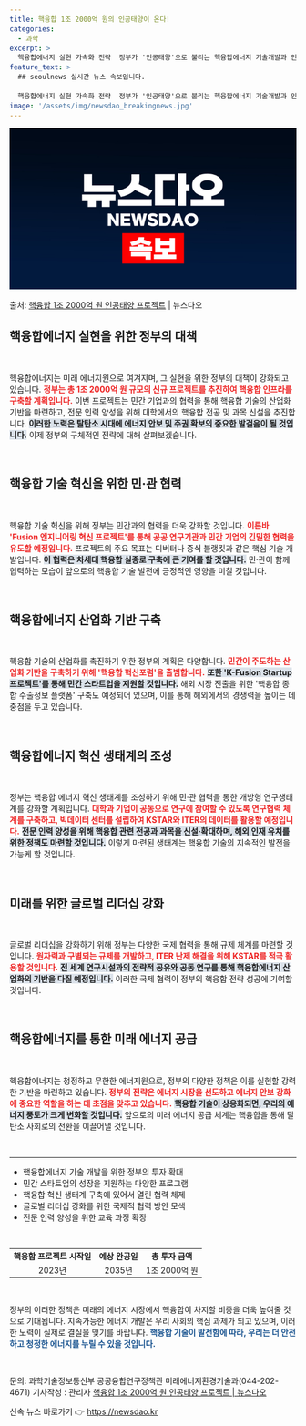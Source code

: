 ```yaml
---
title: 핵융합 1조 2000억 원의 인공태양이 온다!
categories:
  - 과학
excerpt: >
  핵융합에너지 실현 가속화 전략  정부가 '인공태양'으로 불리는 핵융합에너지 기술개발과 인프라 구축을 위해 총…
feature_text: >
  ## seoulnews 실시간 뉴스 속보입니다.

  핵융합에너지 실현 가속화 전략  정부가 '인공태양'으로 불리는 핵융합에너지 기술개발과 인프라 구축을 위해 총…
image: '/assets/img/newsdao_breakingnews.jpg'
---
```


![뉴스다오 속보](/assets/img/newsdao_breakingnews.jpg)

<p>출처: <a href="https://newsdao.kr/4972" rel="dofollow">핵융합 1조 2000억 원 인공태양 프로젝트</a> | 뉴스다오</p>

<h2 data-ke-size="size26">핵융합에너지 실현을 위한 정부의 대책</h2>
<p data-ke-size="size16">&nbsp;</p>
핵융합에너지는 미래 에너지원으로 여겨지며, 그 실현을 위한 정부의 대책이 강화되고 있습니다. <b><span style="color: #ee2323;">정부는 총 1조 2000억 원 규모의 신규 프로젝트를 추진하여 핵융합 인프라를 구축할 계획입니다.</span></b> 이번 프로젝트는 민간 기업과의 협력을 통해 핵융합 기술의 산업화 기반을 마련하고, 전문 인력 양성을 위해 대학에서의 핵융합 전공 및 과목 신설을 추진합니다. <b><span style="background-color: #21538527;">이러한 노력은 탈탄소 시대에 에너지 안보 및 주권 확보의 중요한 발걸음이 될 것입니다.</span></b> 이제 정부의 구체적인 전략에 대해 살펴보겠습니다.

<p data-ke-size="size16">&nbsp;</p>

<h2 data-ke-size="size26">핵융합 기술 혁신을 위한 민·관 협력</h2>
<p data-ke-size="size16">&nbsp;</p>
핵융합 기술 혁신을 위해 정부는 민간과의 협력을 더욱 강화할 것입니다. <b><span style="color: #ee2323;">이른바 'Fusion 엔지니어링 혁신 프로젝트'를 통해 공공 연구기관과 민간 기업의 긴밀한 협력을 유도할 예정입니다.</span></b> 프로젝트의 주요 목표는 디버터나 증식 블랭킷과 같은 핵심 기술 개발입니다. <b><span style="background-color: #21538527;">이 협력은 차세대 핵융합 실증로 구축에 큰 기여를 할 것입니다.</span></b> 민·관이 함께 협력하는 모습이 앞으로의 핵융합 기술 발전에 긍정적인 영향을 미칠 것입니다.

<p data-ke-size="size16">&nbsp;</p>

<h2 data-ke-size="size26">핵융합에너지 산업화 기반 구축</h2>
<p data-ke-size="size16">&nbsp;</p>
핵융합 기술의 산업화를 촉진하기 위한 정부의 계획은 다양합니다. <b><span style="color: #ee2323;">민간이 주도하는 산업화 기반을 구축하기 위해 '핵융합 혁신포럼'을 출범합니다.</span></b> <b><span style="background-color: #21538527;">또한 'K-Fusion Startup 프로젝트'를 통해 민간 스타트업을 지원할 것입니다.</span></b> 해외 시장 진출을 위한 '핵융합 종합 수출정보 플랫폼' 구축도 예정되어 있으며, 이를 통해 해외에서의 경쟁력을 높이는 데 중점을 두고 있습니다.

<p data-ke-size="size16">&nbsp;</p>

<h2 data-ke-size="size26">핵융합에너지 혁신 생태계의 조성</h2>
<p data-ke-size="size16">&nbsp;</p>
정부는 핵융합 에너지 혁신 생태계를 조성하기 위해 민·관 협력을 통한 개방형 연구생태계를 강화할 계획입니다. <b><span style="color: #ee2323;">대학과 기업이 공동으로 연구에 참여할 수 있도록 연구협력 체계를 구축하고, 빅데이터 센터를 설립하여 KSTAR와 ITER의 데이터를 활용할 예정입니다.</span></b> <b><span style="background-color: #21538527;">전문 인력 양성을 위해 핵융합 관련 전공과 과목을 신설·확대하며, 해외 인재 유치를 위한 정책도 마련할 것입니다.</span></b> 이렇게 마련된 생태계는 핵융합 기술의 지속적인 발전을 가능케 할 것입니다.

<p data-ke-size="size16">&nbsp;</p>

<h2 data-ke-size="size26">미래를 위한 글로벌 리더십 강화</h2>
<p data-ke-size="size16">&nbsp;</p>
글로벌 리더십을 강화하기 위해 정부는 다양한 국제 협력을 통해 규제 체계를 마련할 것입니다. <b><span style="color: #ee2323;">원자력과 구별되는 규제를 개발하고, ITER 난제 해결을 위해 KSTAR를 적극 활용할 것입니다.</span></b> <b><span style="background-color: #21538527;">전 세계 연구시설과의 전략적 공유와 공동 연구를 통해 핵융합에너지 산업화의 기반을 다질 예정입니다.</span></b> 이러한 국제 협력이 정부의 핵융합 전략 성공에 기여할 것입니다.

<p data-ke-size="size16">&nbsp;</p>

<h2 data-ke-size="size26">핵융합에너지를 통한 미래 에너지 공급</h2>
<p data-ke-size="size16">&nbsp;</p>
핵융합에너지는 청정하고 무한한 에너지원으로, 정부의 다양한 정책은 이를 실현할 강력한 기반을 마련하고 있습니다. <b><span style="color: #ee2323;">정부의 전략은 에너지 시장을 선도하고 에너지 안보 강화에 중요한 역할을 하는 데 초점을 맞추고 있습니다.</span></b> <b><span style="background-color: #21538527;">핵융합 기술이 상용화되면, 우리의 에너지 풍토가 크게 변화할 것입니다.</span></b> 앞으로의  미래 에너지 공급 체계는 핵융합을 통해 탈탄소 사회로의 전환을 이끌어낼 것입니다.

<p data-ke-size="size16">&nbsp;</p>

<hr />
<ul>
  <li>핵융합에너지 기술 개발을 위한 정부의 투자 확대</li>
  <li>민간 스타트업의 성장을 지원하는 다양한 프로그램</li>
  <li>핵융합 혁신 생태계 구축에 있어서 열린 협력 체제</li>
  <li>글로벌 리더십 강화를 위한 국제적 협력 방안 모색</li>
  <li>전문 인력 양성을 위한 교육 과정 확장</li>
</ul>

<p data-ke-size="size16">&nbsp;</p>
<table style="width: 100%; border-collapse: collapse;">
  <tr>
    <td style="text-align: center; height: 17px;"><b>핵융합 프로젝트 시작일</b></td>
    <td style="text-align: center; height: 17px;"><b>예상 완공일</b></td>
    <td style="text-align: center; height: 17px;"><b>총 투자 금액</b></td>
  </tr>
  <tr>
    <td style="text-align: center; height: 17px;">2023년</td>
    <td style="text-align: center; height: 17px;">2035년</td>
    <td style="text-align: center; height: 17px;">1조 2000억 원</td>
  </tr>
</table>

<p data-ke-size="size16">&nbsp;</p>
정부의 이러한 정책은 미래의 에너지 시장에서 핵융합이 차지할 비중을 더욱 높여줄 것으로 기대됩니다. 지속가능한 에너지 개발은 우리 사회의 핵심 과제가 되고 있으며, 이러한 노력이 실제로 결실을 맺기를 바랍니다. <b><span style="color: #1a5490;">핵융합 기술이 발전함에 따라, 우리는 더 안전하고 청정한 에너지를 누릴 수 있을 것입니다.</span></b>

<p data-ke-size="size16">&nbsp;</p>
문의: 과학기술정보통신부 공공융합연구정책관 미래에너지환경기술과(044-202-4671) 기사작성 : 관리자
<a href="https://newsdao.kr/4972">핵융합 1조 2000억 원 인공태양 프로젝트 | 뉴스다오</a> 

신속 뉴스 바로가기 👉 <a href="https://newsdao.kr" rel="dofollow">https://newsdao.kr</a>


